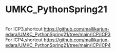 # UMKC_PythonSpring21

<br>For ICP3,shortcut https://github.com/mallikarjun-edara/UMKC_PythonSpring21/tree/main/ICP/ICP3
<br>For ICP4,shortcut https://github.com/mallikarjun-edara/UMKC_PythonSpring21/tree/main/ICP/ICP4
